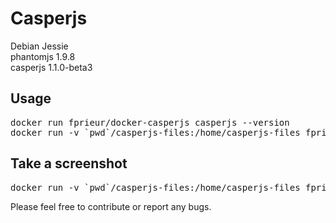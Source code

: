 # Casperjs 

Debian Jessie<br>
phantomjs 1.9.8<br>
casperjs 1.1.0-beta3<br>

## Usage ##
<pre>
docker run fprieur/docker-casperjs casperjs --version
docker run -v `pwd`/casperjs-files:/home/casperjs-files fprieur/docker-casperjs casperjs /home/casperjs-files/sample.js
</pre>

## Take a screenshot ##
<pre>
docker run -v `pwd`/casperjs-files:/home/casperjs-files fprieur/docker-casperjs casperjs test /home/casperjs-files/capture.js
</pre>

Please feel free to contribute or report any bugs.
